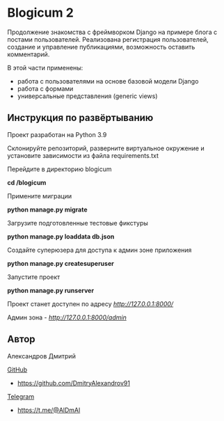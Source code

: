 # Blogicum 2

Продолжение знакомства с фреймворком Django на примере блога с постами пользователей.
Реализована регистрация пользователей, создание и управление публикациями, возможность оставить комментарий.


В этой части применены:

- работа с пользователями на основе базовой модели Django
- работа с формами
- универсальные представления (generic views)


## Инструкция по развёртыванию

Проект разработан на Python 3.9

Склонируйте репозиторий, разверните виртуальное окружение и установите зависимости из файла requirements.txt

Перейдите в директорию blogicum

**cd /blogicum**

Примените миграции

**python manage.py migrate**

Загрузите подготовленные тестовые фикстуры

**python manage.py loaddata db.json**

Создайте суперюзера для доступа к админ зоне приложения

**python manage.py createsuperuser**

Запустите проект

**python manage.py runserver**

Проект станет доступен по адресу *http://127.0.0.1:8000/*

Админ зона - *http://127.0.0.1:8000/admin*


## Автор

Александров Дмитрий

<u>GitHub</u>
 - https://github.com/DmitryAlexandrov91

 <u>Telegram</u>
 - https://t.me/@AlDmAl